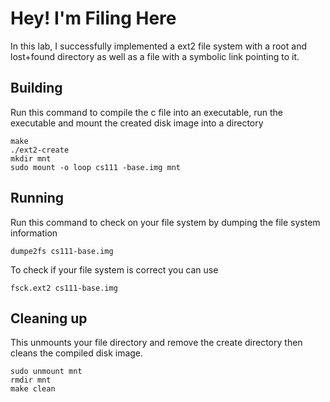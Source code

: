 # Hey! I'm Filing Here

In this lab, I successfully implemented a ext2 file system with a root and lost+found directory as well as a file with a symbolic link pointing to it.

## Building
Run this command to compile the c file into an executable, run the executable and mount the created disk image into a directory
```shell
make
./ext2-create
mkdir mnt
sudo mount -o loop cs111 -base.img mnt 
```

## Running
Run this command to check on your file system by dumping the file system information
```shell
dumpe2fs cs111-base.img
```
To check if your file system is correct you can use
```shell
fsck.ext2 cs111-base.img
```


## Cleaning up
This unmounts your file directory and remove the create directory then cleans the compiled disk image.
```shell
sudo unmount mnt
rmdir mnt
make clean
```
